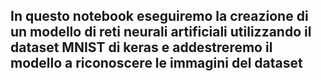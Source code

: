## In questo notebook eseguiremo la creazione di un modello di reti neurali artificiali utilizzando il dataset MNIST di keras e addestreremo il modello a riconoscere le immagini del dataset 
